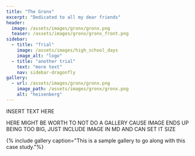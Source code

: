 ```yaml
---
title: "The Gronx"
excerpt: "Dedicated to all my dear friends"
header:
  image: /assets/images/gronx/gronx.png
  teaser: /assets/images/gronx/gronx_front.png
sidebar:
  - title: "Trial"
    image: /assets/images/high_school_days
    image_alt: "logo"
  - title: "another trial"
    text: "more text"
    nav: sidebar-dragonfly
gallery:
  - url: /assets/images/gronx/gronx.png
    image_path: /assets/images/gronx/gronx.png
    alt: "heisenberg"
---
```


INSERT TEXT HERE

HERE MIGHT BE WORTH TO NOT DO A GALLERY CAUSE IMAGE ENDS UP BEING TOO BIG, JUST INCLUDE IMAGE IN MD AND CAN SET IT SIZE

{% include gallery caption="This is a sample gallery to go along with this case study."%}
